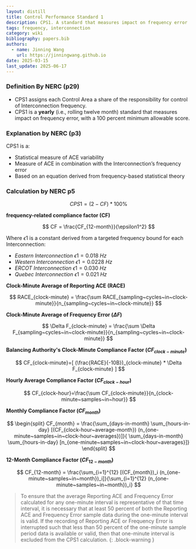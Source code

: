 ```yaml
---
layout: distill
title: Control Performance Standard 1
description: CPS1. A standard that measures impact on frequency error
tags: frequency, interconnection
category: wiki
bibliography: papers.bib
authors:
  - name: Jinning Wang
    url: https://jinningwang.github.io
date: 2025-03-15
last_update: 2025-06-17
---
```


### Definition By NERC <d-cite key="nerc2021balancing"></d-cite> (p29)

- CPS1 assigns each Control Area a share of the responsibility for control of Interconnection frequency.
- CPS1 is a **yearly** (i.e., rolling twelve month) standard that measures impact on frequency error, with a 100 percent minimum allowable score.

### Explanation by NERC <d-cite key="nerc2015bal001background"></d-cite> (p3)

CPS1 is a:

- Statistical measure of ACE variability
- Measure of ACE in combination with the Interconnection’s frequency error
- Based on an equation derived from frequency-based statistical theory

### Calculation by NERC <d-cite key="nerc2015bal001"></d-cite> p5

$$
CPS1 = (2 - CF) * 100\%
$$

**frequency-related compliance factor (CF)**

$$
CF = \frac{CF_{12-month}}{\epsilon1^2}
$$

Where $\epsilon1$ is a constant derived from a targeted frequency bound for each Interconnection:
- *Eastern Interconnection* $\epsilon1 = 0.018~Hz$ 
- *Western Interconnection* $\epsilon1 = 0.0228~Hz$ 
- *ERCOT Interconnection* $\epsilon1 = 0.030~Hz$ 
- *Quebec Interconnection* $\epsilon1 = 0.021~Hz$ 

**Clock-Minute Average of Reporting ACE (RACE)**

$$
RACE_{clock-minute} = \frac{\sum RACE_{sampling~cycles~in~clock-minute}}{n_{sampling~cycles~in~clock-minute}}
$$

**Clock-Minute Average of Frequency Error ($\Delta F$)**

$$
\Delta F_{clock-minute} = \frac{\sum \Delta F_{sampling~cycles~in~clock-minute}}{n_{sampling~cycles~in~clock-minute}}
$$

**Balancing Authority's Clock-Minute Compliance Factor ($CF_{clock-minute}$)**

$$
CF_{clock-minute}=[ (\frac{RACE}{-10B})_{clock-minute} * \Delta F_{clock-minute} ]
$$

**Hourly Average Compliance Factor ($CF_{clock-hour}$)**

$$
CF_{clock-hour}=\frac{\sum CF_{clock-minute}}{n_{clock-minute~samples~in~hour}}
$$

**Monthly Compliance Factor ($CF_{month}$)**

$$
\begin{split}
CF_{month} = \frac{\sum_{days-in-month} \sum_{hours-in-day} [(CF_{clock-hour~average-month}) (n_{one-minute~samples~in~clock-hour~averages})]}{
\sum_{days-in-month} \sum_{hours-in-day} [n_{one-minute~samples~in~clock-hour~averages}]}
\end{split}
$$

**12-Month Compliance Factor ($CF_{12-month}$)**

$$
CF_{12-month} = \frac{\sum_{i=1}^{12} [(CF_{month})_i (n_{one-minute~samples~in~month})_i]}{\sum_{i=1}^{12} (n_{one-minute~samples~in~month})_i}
$$

> To ensure that the average Reporting ACE and Frequency Error calculated for any one-minute interval is representative of that time interval, it is necessary that at least 50 percent of both the Reporting ACE and Frequency Error sample data during the one-minute interval is valid.
> If the recording of Reporting ACE or Frequency Error is interrupted such that less than 50 percent of the one-minute sample period data is available or valid, then that one-minute interval is excluded from the CPS1 calculation. 
{: .block-warning }
